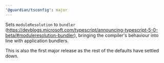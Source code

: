 ```yaml
---
'@guardian/tsconfig': major
---
```


Sets `moduleResolution` to `bundler` (https://devblogs.microsoft.com/typescript/announcing-typescript-5-0-beta/#moduleresolution-bundler), bringing the compiler's behaviour into line with application bundlers.

This is also the first major release as the rest of the defaults have settled down.
